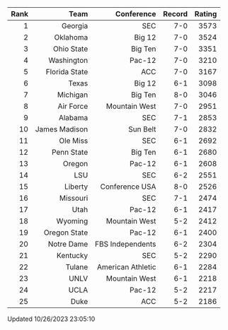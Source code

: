 | Rank  | Team                 | Conference           | Record   | Rating |
| ---:  | ---:                 | ---:                 | ---:     | ---:   |
| 1     | Georgia              | SEC                  | 7-0      | 3573   |
| 2     | Oklahoma             | Big 12               | 7-0      | 3524   |
| 3     | Ohio State           | Big Ten              | 7-0      | 3351   |
| 4     | Washington           | Pac-12               | 7-0      | 3210   |
| 5     | Florida State        | ACC                  | 7-0      | 3167   |
| 6     | Texas                | Big 12               | 6-1      | 3098   |
| 7     | Michigan             | Big Ten              | 8-0      | 3046   |
| 8     | Air Force            | Mountain West        | 7-0      | 2951   |
| 9     | Alabama              | SEC                  | 7-1      | 2853   |
| 10    | James Madison        | Sun Belt             | 7-0      | 2832   |
| 11    | Ole Miss             | SEC                  | 6-1      | 2692   |
| 12    | Penn State           | Big Ten              | 6-1      | 2680   |
| 13    | Oregon               | Pac-12               | 6-1      | 2608   |
| 14    | LSU                  | SEC                  | 6-2      | 2551   |
| 15    | Liberty              | Conference USA       | 8-0      | 2526   |
| 16    | Missouri             | SEC                  | 7-1      | 2474   |
| 17    | Utah                 | Pac-12               | 6-1      | 2417   |
| 18    | Wyoming              | Mountain West        | 5-2      | 2412   |
| 19    | Oregon State         | Pac-12               | 6-1      | 2400   |
| 20    | Notre Dame           | FBS Independents     | 6-2      | 2304   |
| 21    | Kentucky             | SEC                  | 5-2      | 2290   |
| 22    | Tulane               | American Athletic    | 6-1      | 2284   |
| 23    | UNLV                 | Mountain West        | 6-1      | 2218   |
| 24    | UCLA                 | Pac-12               | 5-2      | 2217   |
| 25    | Duke                 | ACC                  | 5-2      | 2186   |

Updated 10/26/2023 23:05:10
